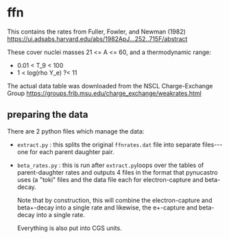 # ffn

This contains the rates from Fuller, Fowler, and Newman (1982)
https://ui.adsabs.harvard.edu/abs/1982ApJ...252..715F/abstract

These cover nuclei masses 21 <= A <= 60, and a thermodynamic range:

* 0.01 < T_9 < 100
* 1 < log(rho Y_e) ?< 11

The actual data table was downloaded from the NSCL Charge-Exchange Group
https://groups.frib.msu.edu/charge_exchange/weakrates.html

## preparing the data

There are 2 python files which manage the data:

* `extract.py` : this splits the original `ffnrates.dat` file into
  separate files---one for each parent daughter pair.

* `beta_rates.py` : this is run after `extract.py`loops over the
  tables of parent-daughter rates and outputs 4 files in the format
  that pynucastro uses (a "toki" files and the data file each for
  electron-capture and beta-decay.

  Note that by construction, this will combine the electron-capture
  and beta+-decay into a single rate and likewise, the e+-capture and
  beta-decay into a single rate.

  Everything is also put into CGS units.
  
